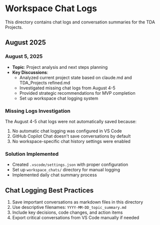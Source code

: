 # Workspace Chat Logs

This directory contains chat logs and conversation summaries for the TDA Projects.

## August 2025

### August 5, 2025

- **Topic**: Project analysis and next steps planning
- **Key Discussions**:
  - Analyzed current project state based on claude.md and TDA_Projects refined.md
  - Investigated missing chat logs from August 4-5
  - Provided strategic recommendations for MVP completion
  - Set up workspace chat logging system

### Missing Logs Investigation

The August 4-5 chat logs were not automatically saved because:

1. No automatic chat logging was configured in VS Code
2. GitHub Copilot Chat doesn't save conversations by default
3. No workspace-specific chat history settings were enabled

### Solution Implemented

- Created `.vscode/settings.json` with proper configuration
- Set up `workspace_chats/` directory for manual logging
- Implemented daily chat summary process

## Chat Logging Best Practices

1. Save important conversations as markdown files in this directory
2. Use descriptive filenames: `YYYY-MM-DD_topic_summary.md`
3. Include key decisions, code changes, and action items
4. Export critical conversations from VS Code manually if needed
